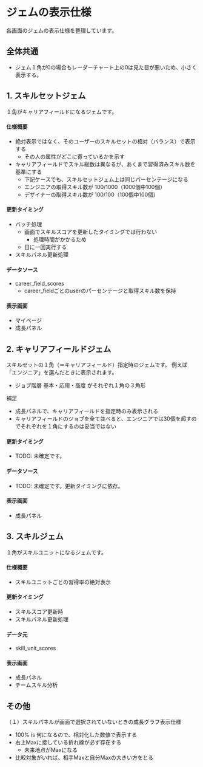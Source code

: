 # ジェムの表示仕様

各画面のジェムの表示仕様を整理しています。


## 全体共通

- ジェム１角が0の場合もレーダーチャート上の0は見た目が悪いため、小さく表示する。


## 1. スキルセットジェム

１角がキャリアフィールドになるジェムです。

#### 仕様概要

- 絶対表示ではなく、そのユーザーのスキルセットの相対（バランス）で表示する
  - その人の属性がどこに寄っているかを示す
- キャリアフィールドでスキル総数は異なるが、あくまで習得済みスキル数を基準にする
  - 下記ケースでも、スキルセットジェム上は同じパーセンテージになる
  - エンジニアの取得スキル数が 100/1000（1000個中100個）
  - デザイナーの取得スキル数が 100/100（100個中100個）

#### 更新タイミング

- バッチ処理
  - 画面でスキルスコアを更新したタイミングでは行わない
    - 処理時間がかかるため
  - 日に一回実行する
- スキルパネル更新処理

#### データソース

- career_field_scores
  - career_fieldごとのuserのパーセンテージと取得スキル数を保持

#### 表示画面

- マイページ
- 成長パネル


## 2. キャリアフィールドジェム

スキルセットの１角（＝キャリアフィールド）指定時のジェムです。
例えば「エンジニア」を選んだときに表示されます。

- ジョブ階層 基本・応用・高度 がそれぞれ１角の３角形

補足
- 成長パネルで、キャリアフィールドを指定時のみ表示される
- キャリアフィールドのジョブを全て並べると、エンジニアでは30個を超すのでそれぞれを１角にするのは妥当ではない

#### 更新タイミング

- TODO: 未確定です。

#### データソース

- TODO: 未確定です。更新タイミングに依存。

#### 表示画面

- 成長パネル


## 3. スキルジェム

１角がスキルユニットになるジェムです。

#### 仕様概要

- スキルユニットごとの習得率の絶対表示

#### 更新タイミング

- スキルスコア更新時
- スキルパネル更新処理

#### データ元

- skill_unit_scores

#### 表示画面

- 成長パネル
- チームスキル分析


## その他

（１）スキルパネルが画面で選択されていないときの成長グラフ表示仕様

- 100% is 何になるので、相対化した数値で表示する
- 右上Maxに接している折れ線が必ず存在する
  - 未来地点がMaxになる
- 比較対象がいれば、相手Maxと自分Maxの大きい方をとる

